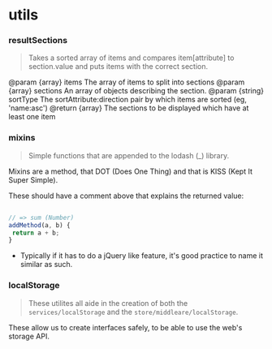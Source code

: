 # utils

### resultSections

> Takes a sorted array of items and compares item[attribute] to
section.value and puts items with the correct section.

@param {array}   items     The array of items to split into sections
@param {array}   sections  An array of objects describing the section.
@param {string}  sortType  The sortAttribute:direction pair by which items are sorted (eg, 'name:asc')
@return {array}            The sections to be displayed which have at least one item

### mixins

> Simple functions that are appended to the lodash (_) library.

Mixins are a method, that DOT (Does One Thing) and that is KISS (Kept It Super Simple).

These should have a comment above that explains the returned value:

```javascript

// => sum (Number)
addMethod(a, b) {
 return a + b;
}

```

* Typically if it has to do a jQuery like feature, it's good practice to name it similar as such.

### localStorage

> These utilites all aide in the creation of both the `services/localStorage` and the `store/middleare/localStorage`.

These allow us to create interfaces safely, to be able to use the web's storage API.
